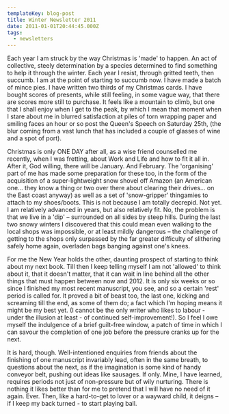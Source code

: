 ```yaml
---
templateKey: blog-post
title: Winter Newsletter 2011
date: 2011-01-01T20:44:45.000Z
tags:
  - newsletters
---
```


Each year I am struck by the way Christmas is 'made' to happen. An act of collective, steely determination by a species determined to find something to help it through the winter. Each year I resist, through gritted teeth, then succumb. I am at the point of starting to succumb now. I have made a batch of mince pies. I have written two thirds of my Christmas cards. I have bought scores of presents, while still feeling, in some vague way, that there are scores more still to purchase. It feels like a mountain to climb, but one that I shall enjoy when I get to the peak, by which I mean that moment when I stare about me in blurred satisfaction at piles of torn wrapping paper and smiling faces an hour or so post the Queen's Speech on Saturday 25th, (the blur coming from a vast lunch that has included a couple of glasses of wine and a spot of port).<!--more-->

Christmas is only ONE DAY after all, as a wise friend counselled me recently, when I was fretting, about Work and Life and how to fit it all in. After it, God willing, there will be January. And February. The 'organising' part of me has made some preparation for these too, in the form of the acquisition of a super-lightweight snow shovel off Amazon (an American one... they know a thing or two over there about clearing their drives... on the East coast anyway) as well as a set of 'snow-gripper' thingamies to attach to my shoes/boots. This is not because I am totally decrepid. Not yet. I am relatively advanced in years, but also relatively fit. No, the problem is that we live in a 'dip' – surrounded on all sides by steep hills. During the last two snowy winters I discovered that this could mean even walking to the local shops was impossible, or at least mildly dangerous – the challenge of getting to the shops only surpassed by the far greater difficulty of slithering safely home again, overladen bags banging against one's knees.

For me the New Year holds the other, daunting prospect of starting to think about my next book. Till then I keep telling myself I am not 'allowed' to think about it, that it doesn't matter, that it can wait in line behind all the other things that must happen between now and 2012. It is only six weeks or so since I finished my most recent manuscript, you see, and so a certain 'rest' period is called for. It proved a bit of beast too, the last one, kicking and screaming till the end, as some of them do; a fact which I'm hoping means it might be my best yet. (I cannot be the only writer who likes to labour - under the illusion at least - of continued self-improvement!). So I feel I owe myself the indulgence of a brief guilt-free window, a patch of time in which I can savour the completion of one job before the pressure cranks up for the next.

It is hard, though. Well-intentioned enquiries from friends about the finishing of one manuscript invariably lead, often in the same breath, to questions about the next, as if the imagination is some kind of handy conveyor belt, pushing out ideas like sausages. If only. Mine, I have learned, requires periods not just of non-pressure but of wily nurturing. There is nothing it likes better than for me to pretend that I will have no need of it again. Ever. Then, like a hard-to-get to lover or a wayward child, it deigns – if I keep my back turned - to start playing ball.
